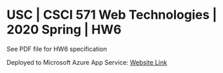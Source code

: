 # USC | CSCI 571 Web Technologies | 2020 Spring | HW6

See PDF file for HW6 specification

Deployed to Microsoft Azure App Service: [Website Link](https://csci571-20sp-hw6-jcwen.azurewebsites.net/)
